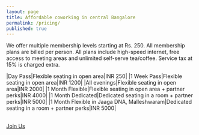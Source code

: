 ```yaml
---
layout: page
title: Affordable coworking in central Bangalore
permalink: /pricing/
published: true
---
```


We offer multiple membership levels starting at Rs. 250. All membership plans are billed per person. All plans include high-speed internet, free access to meeting areas and unlimited self-serve tea/coffee. Service tax at 15% is charged extra.

|Day Pass|Flexible seating in open area|INR 250|
|1 Week Pass|Flexible seating in open area|INR 1200|
|All evenings|Flexible seating in open area|INR 2000|
|1 Month Flexible|Flexible seating in open area + partner perks|INR 4000|
|1 Month Dedicated|Dedicated seating in a room + partner perks|INR 5000|
|1 Month Flexible in Jaaga DNA, Malleshwaram|Dedicated seating in a room + partner perks|INR 5000|


<br>
<a class="button large radius alert" href="/apply/">Join Us</a>

<a href="https://www.instamojo.com/jaagastartup/jaaga-coworking-membership/" rel="im-checkout" data-behaviour="remote" data-style="no-style" data-text="Pay for your membership"></a>
<script src="https://d2xwmjc4uy2hr5.cloudfront.net/im-embed/im-embed.min.js"></script>